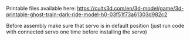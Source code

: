 Printable files available here: https://cults3d.com/en/3d-model/game/3d-printable-ghost-train-dark-ride-model-h0-03f51f73a61303d982c2

Before assembly make sure that servo is in default position (just run code with connected servo one time before installing the servo)
